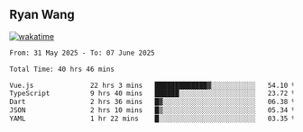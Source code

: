 ## Ryan Wang

[![wakatime](https://wakatime.com/badge/user/6f4ce45f-b03c-4eb3-b701-4b95e0885d94.svg)](https://wakatime.com/@6f4ce45f-b03c-4eb3-b701-4b95e0885d94)

<!--START_SECTION:waka-->

```txt
From: 31 May 2025 - To: 07 June 2025

Total Time: 40 hrs 46 mins

Vue.js              22 hrs 3 mins   █████████████▓░░░░░░░░░░░   54.10 %
TypeScript          9 hrs 40 mins   ██████░░░░░░░░░░░░░░░░░░░   23.72 %
Dart                2 hrs 36 mins   █▓░░░░░░░░░░░░░░░░░░░░░░░   06.38 %
JSON                2 hrs 10 mins   █▒░░░░░░░░░░░░░░░░░░░░░░░   05.34 %
YAML                1 hr 22 mins    █░░░░░░░░░░░░░░░░░░░░░░░░   03.35 %
```

<!--END_SECTION:waka-->
